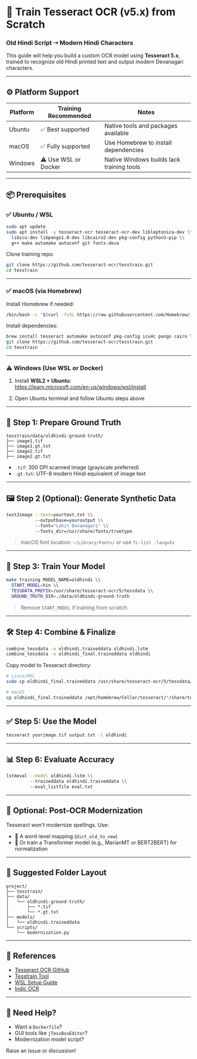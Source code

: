 
# 🧠 Train Tesseract OCR (v5.x) from Scratch  
### Old Hindi Script ➝ Modern Hindi Characters

This guide will help you build a custom OCR model using **Tesseract 5.x**, trained to recognize old Hindi printed text and output modern Devanagari characters.

---

## ⚙️ Platform Support

| Platform | Training Recommended | Notes |
|----------|----------------------|-------|
| Ubuntu   | ✅ Best supported     | Native tools and packages available |
| macOS    | ✅ Fully supported    | Use Homebrew to install dependencies |
| Windows  | ⚠️ Use WSL or Docker | Native Windows builds lack training tools |

---

## 📦 Prerequisites

### ✅ Ubuntu / WSL

```bash
sudo apt update
sudo apt install -y tesseract-ocr tesseract-ocr-dev libleptonica-dev \\
  libicu-dev libpango1.0-dev libcairo2-dev pkg-config python3-pip \\
  g++ make automake autoconf git fonts-deva
```

Clone training repo:
```bash
git clone https://github.com/tesseract-ocr/tesstrain.git
cd tesstrain
```

---

### ✅ macOS (via Homebrew)

Install Homebrew if needed:
```bash
/bin/bash -c "$(curl -fsSL https://raw.githubusercontent.com/Homebrew/install/HEAD/install.sh)"
```

Install dependencies:
```bash
brew install tesseract automake autoconf pkg-config icu4c pango cairo leptonica git make gnu-sed
git clone https://github.com/tesseract-ocr/tesstrain.git
cd tesstrain
```

---

### ⚠️ Windows (Use WSL or Docker)

1. Install **WSL2 + Ubuntu**:  
   https://learn.microsoft.com/en-us/windows/wsl/install

2. Open Ubuntu terminal and follow Ubuntu steps above

---

## 📁 Step 1: Prepare Ground Truth

```plaintext
tesstrain/data/oldhindi-ground-truth/
├── image1.tif
├── image1.gt.txt
├── image2.tif
├── image2.gt.txt
```

- `.tif`: 300 DPI scanned image (grayscale preferred)
- `.gt.txt`: UTF-8 modern Hindi equivalent of image text

---

## 🖼️ Step 2 (Optional): Generate Synthetic Data

```bash
text2image --text=yourtext.txt \\
           --outputbase=youroutput \\
           --font="Lohit Devanagari" \\
           --fonts_dir=/usr/share/fonts/truetype
```

> macOS font location: `~/Library/Fonts/` or use `fc-list :lang=hi`

---

## 🧠 Step 3: Train Your Model

```bash
make training MODEL_NAME=oldhindi \\
  START_MODEL=hin \\
  TESSDATA_PREFIX=/usr/share/tesseract-ocr/5/tessdata \\
  GROUND_TRUTH_DIR=./data/oldhindi-ground-truth
```

> Remove `START_MODEL` if training from scratch.

---

## 🛠️ Step 4: Combine & Finalize

```bash
combine_tessdata -e oldhindi.traineddata oldhindi.lstm
combine_tessdata -o oldhindi_final.traineddata oldhindi
```

Copy model to Tesseract directory:

```bash
# Linux/WSL
sudo cp oldhindi_final.traineddata /usr/share/tesseract-ocr/5/tessdata/

# macOS
cp oldhindi_final.traineddata /opt/homebrew/Cellar/tesseract/*/share/tessdata/
```

---

## ✅ Step 5: Use the Model

```bash
tesseract yourimage.tif output.txt -l oldhindi
```

---

## 📊 Step 6: Evaluate Accuracy

```bash
lstmeval --model oldhindi.lstm \\
         --traineddata oldhindi.traineddata \\
         --eval_listfile eval.txt
```

---

## 🔁 Optional: Post-OCR Modernization

Tesseract won't modernize spellings. Use:

- 🧠 A word-level mapping (`dict_old_to_new`)
- 📖 Or train a Transformer model (e.g., MarianMT or BERT2BERT) for normalization

---

## 📂 Suggested Folder Layout

```plaintext
project/
├── tesstrain/
├── data/
│   └── oldhindi-ground-truth/
│       ├── *.tif
│       └── *.gt.txt
├── models/
│   └── oldhindi.traineddata
└── scripts/
    └── modernization.py
```

---

## 🔗 References

- [Tesseract OCR GitHub](https://github.com/tesseract-ocr/tesseract)
- [Tesstrain Tool](https://github.com/tesseract-ocr/tesstrain)
- [WSL Setup Guide](https://learn.microsoft.com/en-us/windows/wsl/install)
- [Indic OCR](https://github.com/indic-dict/indic-ocr)

---

## 🧰 Need Help?

- Want a `Dockerfile`?
- GUI tools like `jTessBoxEditor`?
- Modernization model script?

Raise an issue or discussion!
```
